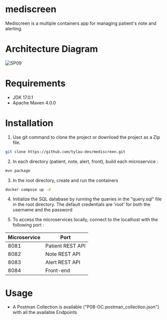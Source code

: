 # mediscreen

Mediscreen is a multiple containers app for managing patient's note and alerting.

# Architecture Diagram
![SP09](https://github.com/tylau-dev/mediscreen/assets/62340191/ca9c48d6-c561-49a2-a6ae-e83d019c4a31)

# Requirements
- JDK 17.0.1
- Apache Maven 4.0.0

# Installation
1) Use git command to clone the project or download the project as a Zip file.
```bash
git clone https://github.com/tylau-dev/mediscreen.git
```

2) In each directory (patient, note, alert, front), build each microservice :
```bash
mvn package
```

3) In the root directory, create and run the containers 
```bash
docker compose up -d
```

4) Initialize the SQL database by running the queries in the "query.sql" file in the root directory.
The default credentials are 'root' for both the username and the password


5) To access the microservices locally, connect to the localhost with the following port :

| Microservice | Port        |
| ------- | ---------------- |
| 8081    | Patient REST API |
| 8082    | Note REST API    |
| 8083    | Alert REST API   |
| 8084    | Front-end        |

# Usage
- A Postman Collection is available ("P08-OC.postman_collection.json") with all the available Endpoints

